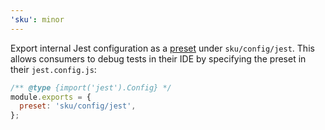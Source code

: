 ```yaml
---
'sku': minor
---
```


Export internal Jest configuration as a [preset](https://jestjs.io/docs/configuration#preset-string) under `sku/config/jest`. This allows consumers to debug tests in their IDE by specifying the preset in their `jest.config.js`:

```js
/** @type {import('jest').Config} */
module.exports = {
  preset: 'sku/config/jest',
};
```
